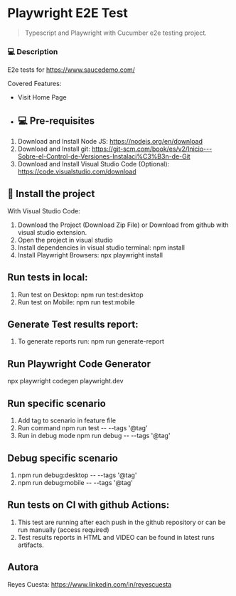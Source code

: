 # Playwright E2E Test

> Typescript and Playwright with Cucumber e2e testing project.

### 💻 Description
E2e tests for https://www.saucedemo.com/

Covered Features:
- Visit Home Page


- ## 💻 Pre-requisites

1. Download and Install Node JS: https://nodejs.org/en/download
2. Download and Install git: https://git-scm.com/book/es/v2/Inicio---Sobre-el-Control-de-Versiones-Instalaci%C3%B3n-de-Git
3. Download and Install Visual Studio Code (Optional): https://code.visualstudio.com/download

## 🚀 Install the project
With Visual Studio Code:
1. Download the Project (Download Zip File) or Download from github with visual studio extension.
2. Open the project in visual studio
3. Install dependencies in visual studio terminal: npm install
4. Install Playwright Browsers: npx playwright install



## Run tests in local:
1. Run test on Desktop: npm run test:desktop
2. Run test on Mobile: npm run test:mobile

## Generate Test results report:
1. To generate reports run: npm run generate-report


## Run Playwright Code Generator
npx playwright codegen playwright.dev

## Run specific scenario
1. Add tag to scenario in feature file
2. Run command npm run test -- --tags '@tag'
3. Run in debug mode npm run debug -- --tags '@tag'

## Debug specific scenario
1. npm run debug:desktop -- --tags '@tag'
2. npm run debug:mobile -- --tags '@tag'

##  Run tests on CI with github Actions:
1. This test are running after each push in the github repository or can be run manually (access required)
2. Test results reports in HTML and VIDEO can be found in latest runs artifacts.


## Autora
Reyes Cuesta: https://www.linkedin.com/in/reyescuesta

